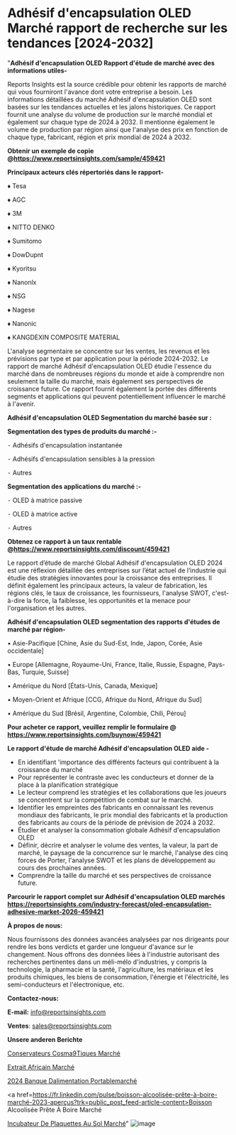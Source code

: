 # Adhésif d'encapsulation OLED Marché rapport de recherche sur les tendances [2024-2032]

"<strong>Adhésif d'encapsulation OLED Rapport d'étude de marché avec des informations utiles-</strong>

Reports Insights est la source crédible pour obtenir les rapports de marché qui vous fourniront l'avance dont votre entreprise a besoin. Les informations détaillées du marché Adhésif d'encapsulation OLED sont basées sur les tendances actuelles et les jalons historiques. Ce rapport fournit une analyse du volume de production sur le marché mondial et également sur chaque type de 2024 à 2032. Il mentionne également le volume de production par région ainsi que l'analyse des prix en fonction de chaque type, fabricant, région et prix mondial de 2024 à 2032.

<strong><b>Obtenir un exemple de copie @</b></strong><a href=https://www.reportsinsights.com/sample/459421><strong><b>https://www.reportsinsights.com/sample/459421</b></strong></a>

<b>Principaux acteurs clés répertoriés dans le rapport-</b>

<b> </b>♦ Tesa

♦ AGC

♦ 3M

♦ NITTO DENKO

♦ Sumitomo

♦ DowDupnt

♦ Kyoritsu

♦ Nanonlx

♦ NSG

♦ Nagese

♦ Nanonic

♦ KANGDEXIN COMPOSITE MATERIAL

L'analyse segmentaire se concentre sur les ventes, les revenus et les prévisions par type et par application pour la période 2024-2032. Le rapport de marché Adhésif d'encapsulation OLED étudie l'essence du marché dans de nombreuses régions du monde et aide à comprendre non seulement la taille du marché, mais également ses perspectives de croissance future. Ce rapport fournit également la portée des différents segments et applications qui peuvent potentiellement influencer le marché à l'avenir.

<strong>Adhésif d'encapsulation OLED Segmentation du marché basée sur :</strong>

<strong>Segmentation des types de produits du marché :-</strong>

⁃ Adhésifs d'encapsulation instantanée

⁃ Adhésifs d'encapsulation sensibles à la pression

⁃ Autres

<strong>Segmentation des applications du marché :-</strong>

⁃ OLED à matrice passive

⁃ OLED à matrice active

⁃ Autres

<strong><b>Obtenez ce rapport à un taux rentable @</b></strong><a href=https://www.reportsinsights.com/discount/459421><strong><b>https://www.reportsinsights.com/discount/459421</b></strong></a>

Le rapport d’étude de marché Global Adhésif d'encapsulation OLED 2024 est une réflexion détaillée des entreprises sur l’état actuel de l’industrie qui étudie des stratégies innovantes pour la croissance des entreprises. Il définit également les principaux acteurs, la valeur de fabrication, les régions clés, le taux de croissance, les fournisseurs, l'analyse SWOT, c'est-à-dire la force, la faiblesse, les opportunités et la menace pour l'organisation et les autres.

<strong>Adhésif d'encapsulation OLED segmentation des rapports d'études de marché par région-</strong>

• Asie-Pacifique [Chine, Asie du Sud-Est, Inde, Japon, Corée, Asie occidentale]

• Europe [Allemagne, Royaume-Uni, France, Italie, Russie, Espagne, Pays-Bas, Turquie, Suisse]

• Amérique du Nord [États-Unis, Canada, Mexique]

• Moyen-Orient et Afrique [CCG, Afrique du Nord, Afrique du Sud]

• Amérique du Sud [Brésil, Argentine, Colombie, Chili, Pérou]

<strong>Pour acheter ce rapport, veuillez remplir le formulaire @   <a href=https://www.reportsinsights.com/buynow/459421>https://www.reportsinsights.com/buynow/459421</a></strong>

<strong>Le rapport d'étude de marché Adhésif d'encapsulation OLED aide -</strong>
<ul>
  <li>En identifiant 'importance des différents facteurs qui contribuent à la croissance du marché</li>
  <li>Pour représenter le contraste avec les conducteurs et donner de la place à la planification stratégique</li>
  <li>Le lecteur comprend les stratégies et les collaborations que les joueurs se concentrent sur la compétition de combat sur le marché.</li>
  <li>Identifier les empreintes des fabricants en connaissant les revenus mondiaux des fabricants, le prix mondial des fabricants et la production des fabricants au cours de la période de prévision de 2024 à 2032.</li>
  <li>Étudier et analyser la consommation globale Adhésif d'encapsulation OLED</li>
  <li>Définir, décrire et analyser le volume des ventes, la valeur, la part de marché, le paysage de la concurrence sur le marché, l'analyse des cinq forces de Porter, l'analyse SWOT et les plans de développement au cours des prochaines années.</li>
  <li>Comprendre la taille du marché et ses perspectives de croissance future.</li>
</ul>

<strong>Parcourir le rapport complet sur Adhésif d'encapsulation OLED marchés <a href=https://reportsinsights.com/industry-forecast/oled-encapsulation-adhesive-market-2026-459421>https://reportsinsights.com/industry-forecast/oled-encapsulation-adhesive-market-2026-459421</a></strong>

<strong>À propos de nous:</strong>

Nous fournissons des données avancées analysées par nos dirigeants pour rendre les bons verdicts et garder une longueur d'avance sur le changement. Nous offrons des données liées à l'industrie autorisant des recherches pertinentes dans un méli-mélo d'industries, y compris la technologie, la pharmacie et la santé, l'agriculture, les matériaux et les produits chimiques, les biens de consommation, l'énergie et l'électricité, les semi-conducteurs et l'électronique, etc.

<strong>Contactez-nous:</strong>

<strong>E-mail:</strong> <a href=mailto:info@reportsinsights.com>info@reportsinsights.com</a>

<strong>Ventes</strong>: <a href=mailto:sales@reportsinsights.com>sales@reportsinsights.com</a>

<strong>Unsere anderen Berichte</strong>

<a href=https://www.linkedin.com/pulse/conservateurs-cosm%C3%A9tiques-march%C3%A9-impact-hf8ef/>Conservateurs Cosma9Tiques Marché</a>

<a href=https://www.linkedin.com/pulse/extrait-africain-march%C3%A9-de-la-taille-2024-%C3%A0-2032-npcfc/>Extrait Africain Marché</a>

<a href=https://www.linkedin.com/pulse/2024-banque-dalimentation-portablemarché-analyse-8pooc/>2024 Banque Dalimentation Portablemarché</a>

<a href=https://fr.linkedin.com/pulse/boisson-alcoolisée-prête-à-boire-marché-2023-aperçus?trk=public_post_feed-article-content>Boisson Alcoolisée Prête À Boire Marché</a>

<a href=https://www.linkedin.com/pulse/incubateur-de-plaquettes-au-sol-march%C3%A9informations-js0tf/>Incubateur De Plaquettes Au Sol Marché</a>"
![image](https://github.com/daminid12/RItrends/assets/158430485/d967d95f-03d5-4632-8868-2e4a65b4049d)
